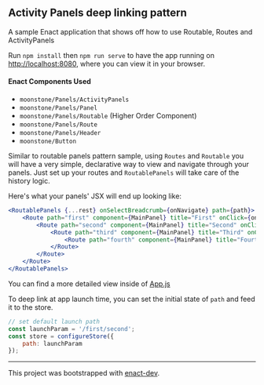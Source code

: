 ## Activity Panels deep linking pattern

A sample Enact application that shows off how to use Routable, Routes and ActivityPanels

Run `npm install` then `npm run serve` to have the app running on [http://localhost:8080](http://localhost:8080), where you can view it in your browser.

#### Enact Components Used
- `moonstone/Panels/ActivityPanels`
- `moonstone/Panels/Panel`
- `moonstone/Panels/Routable` (Higher Order Component)
- `moonstone/Panels/Route`
- `moonstone/Panels/Header`
- `moonstone/Button`

Similar to routable panels pattern sample, using `Routes` and `Routable` you will have a very simple,
declarative way to view and navigate through your panels. Just set up your routes and `RoutablePanels`
will take care of the history logic.

Here's what your panels' JSX will end up looking like:

```jsx
<RoutablePanels {...rest} onSelectBreadcrumb={onNavigate} path={path}>
	<Route path="first" component={MainPanel} title="First" onClick={onSecondPanel}>
		<Route path="second" component={MainPanel} title="Second" onClick={onThirdPanel}>
			<Route path="third" component={MainPanel} title="Third" onClick={onFourthPanel}>
				<Route path="fourth" component={MainPanel} title="Fourth" />
			</Route>
		</Route>
	</Route>
</RoutablePanels>
```

You can find a more detailed view inside of [App.js](src/App/App.js)

To deep link at app launch time, you can set the initial state of `path` and feed it to the store.

```javascript
// set default launch path
const launchParam = '/first/second';
const store = configureStore({
	path: launchParam
});
```

---

This project was bootstrapped with [enact-dev](https://github.com/enyojs/enact-dev).
